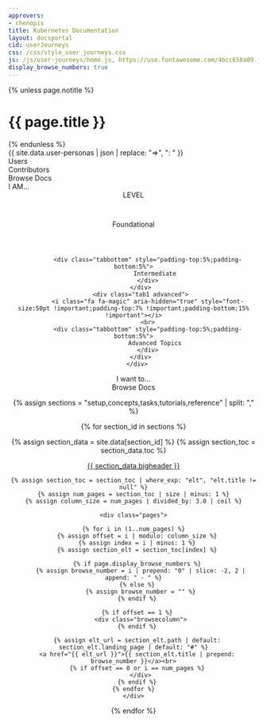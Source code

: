 ```yaml
---
approvers:
- chenopis
title: Kubernetes Documentation
layout: docsportal
cid: userJourneys
css: /css/style_user_journeys.css
js: /js/user-journeys/home.js, https://use.fontawesome.com/4bcc658a89.js
display_browse_numbers: true
---
```


{% unless page.notitle %}
<h1>{{ page.title }}</h1>
{% endunless %}

<div id="user-persona-data" class="hide">
  {{ site.data.user-personas | json | replace: "=>", ": " }}
</div>

<div class="bar1">
    <div class="navButton users" onClick="showOnlyDocs(false)">Users</div>
    <div class="navButton contributors" onClick="showOnlyDocs(false)">Contributors</div>
    <!-- div class="navButton migrators" onClick="showOnlyDocs(false)">Migration&nbsp;Paths</div -->
    <a onClick="showOnlyDocs(true)"> <div class="navButton">Browse Docs</div></a>
</div>

<div id="cardWrapper">
  <div class="bar2">I AM...</div>
  <div class='cards'></div>
</div>

<div style='text-align: center;' class="applicationDeveloperContainer">
    <div class="bar2" id="subTitle">LEVEL</div>
    <div class="bar3">
        <div class="tab1 foundational" id="beginner">
            <i class="fa fa-sign-in" aria-hidden="true" style="font-size:50pt !important;padding-top:7% !important;padding-bottom:15% !important"></i>
            <br>
            <div class="tabbottom" style="padding-top:5%;padding-bottom:5%">
                Foundational
            </div>
            </div>
        <div class="tab1 intermediate">
            <i class="fa fa-university" aria-hidden="true" style="font-size:50pt !important;padding-top:7% !important;padding-bottom:15% !important"></i>
            <br>

            <div class="tabbottom" style="padding-top:5%;padding-bottom:5%">
                Intermediate
            </div>
        </div>
        <div class="tab1 advanced">
            <i class="fa fa-magic" aria-hidden="true" style="font-size:50pt !important;padding-top:7% !important;padding-bottom:15% !important"></i>
            <br>
            <div class="tabbottom" style="padding-top:5%;padding-bottom:5%">
                Advanced Topics
            </div>
        </div>
      </div>
</div>

<div class='infobarWrapper'>
    <div class="infobar">
        <span style="padding-bottom: 3% ">I want to...</span>
        <div id="infobarLinks"></div>
    </div>
</div>


<div class="browseheader" id="browsedocs">
    <a name="browsedocs">  Browse Docs</a>
</div>

<div class="browsedocs">

{% assign sections = "setup,concepts,tasks,tutorials,reference" | split: "," %}

{% for section_id in sections %}

  {% assign section_data = site.data[section_id] %}
  {% assign section_toc = section_data.toc %}

  <div class="browsesection">
    <div class="docstitle">
      <a href="{{ section_data.landing_page }}">{{ section_data.bigheader }}</a>
    </div>

    {% assign section_toc = section_toc | where_exp: "elt", "elt.title != null" %}
    {% assign num_pages = section_toc | size | minus: 1 %}
    {% assign column_size = num_pages | divided_by: 3.0 | ceil %}

    <div class="pages">

    {% for i in (1..num_pages) %}
      {% assign offset = i | modulo: column_size %}
      {% assign index = i | minus: 1 %}
      {% assign section_elt = section_toc[index] %}

      {% if page.display_browse_numbers %}
        {% assign browse_number = i | prepend: "0" | slice: -2, 2 | append: " - " %}
      {% else %}
        {% assign browse_number = "" %}
      {% endif %}

      {% if offset == 1 %}
        <div class="browsecolumn">
      {% endif %}

      {% assign elt_url = section_elt.path | default: section_elt.landing_page | default: "#" %}
      <a href="{{ elt_url }}">{{ section_elt.title | prepend: browse_number }}</a><br>
      {% if offset == 0 or i == num_pages %}
        </div>
      {% endif %}
    {% endfor %}
    </div>
  </div>

{% endfor %}
</div>
